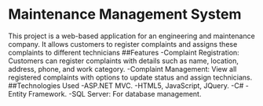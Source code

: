 # Maintenance Management System
This project is a web-based application for an engineering and maintenance company. It allows customers to register complaints and assigns these complaints to different technicians
##Features
-Complaint Registration: Customers can register complaints with details such as name, location, address, phone, and work category.
-Complaint Management: View all registered complaints with options to update status and assign technicians.
##Technologies Used
-ASP.NET MVC.
-HTML5, JavaScript, JQuery.
-C#
-Entity Framework.
-SQL Server: For database management.
